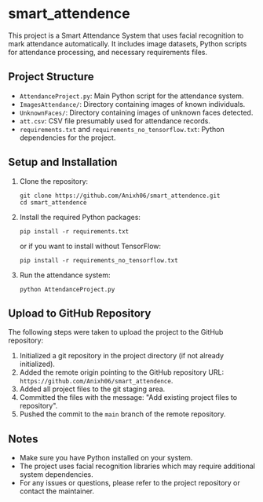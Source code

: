 # smart_attendence

This project is a Smart Attendance System that uses facial recognition to mark attendance automatically. It includes image datasets, Python scripts for attendance processing, and necessary requirements files.

## Project Structure

- `AttendanceProject.py`: Main Python script for the attendance system.
- `ImagesAttendance/`: Directory containing images of known individuals.
- `UnknownFaces/`: Directory containing images of unknown faces detected.
- `att.csv`: CSV file presumably used for attendance records.
- `requirements.txt` and `requirements_no_tensorflow.txt`: Python dependencies for the project.

## Setup and Installation

1. Clone the repository:
   ```
   git clone https://github.com/Anixh06/smart_attendence.git
   cd smart_attendence
   ```

2. Install the required Python packages:
   ```
   pip install -r requirements.txt
   ```
   or if you want to install without TensorFlow:
   ```
   pip install -r requirements_no_tensorflow.txt
   ```

3. Run the attendance system:
   ```
   python AttendanceProject.py
   ```

## Upload to GitHub Repository

The following steps were taken to upload the project to the GitHub repository:

1. Initialized a git repository in the project directory (if not already initialized).
2. Added the remote origin pointing to the GitHub repository URL: `https://github.com/Anixh06/smart_attendence`.
3. Added all project files to the git staging area.
4. Committed the files with the message: "Add existing project files to repository".
5. Pushed the commit to the `main` branch of the remote repository.

## Notes

- Make sure you have Python installed on your system.
- The project uses facial recognition libraries which may require additional system dependencies.
- For any issues or questions, please refer to the project repository or contact the maintainer.
